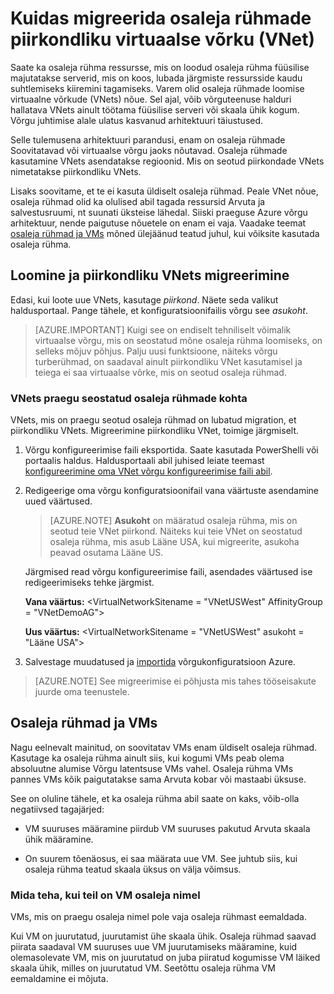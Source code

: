 <properties 
   pageTitle="Kuidas migreerida osaleja rühmade piirkondliku virtuaalse võrku (VNet)"
   description="Saate teada, kuidas migreerida osaleja rühmade piirkondliku vnets"
   services="virtual-network"
   documentationCenter="na"
   authors="jimdial"
   manager="carmonm"
   editor="tysonn" />
<tags 
   ms.service="virtual-network"
   ms.devlang="na"
   ms.topic="article"
   ms.tgt_pltfrm="na"
   ms.workload="infrastructure-services"
   ms.date="03/15/2016"
   ms.author="jdial" />

# <a name="how-to-migrate-from-affinity-groups-to-a-regional-virtual-network-vnet"></a>Kuidas migreerida osaleja rühmade piirkondliku virtuaalse võrku (VNet)

Saate ka osaleja rühma ressursse, mis on loodud osaleja rühma füüsilise majutatakse serverid, mis on koos, lubada järgmiste ressursside kaudu suhtlemiseks kiiremini tagamiseks. Varem olid osaleja rühmade loomise virtuaalne võrkude (VNets) nõue. Sel ajal, võib võrguteenuse halduri hallatava VNets ainult töötama füüsilise serveri või skaala ühik kogum. Võrgu juhtimise alale ulatus kasvanud arhitektuuri täiustused.

Selle tulemusena arhitektuuri parandusi, enam on osaleja rühmade Soovitatavad või virtuaalse võrgu jaoks nõutavad. Osaleja rühmade kasutamine VNets asendatakse regioonid. Mis on seotud piirkondade VNets nimetatakse piirkondliku VNets.

Lisaks soovitame, et te ei kasuta üldiselt osaleja rühmad. Peale VNet nõue, osaleja rühmad olid ka olulised abil tagada ressursid Arvuta ja salvestusruumi, nt suunati üksteise lähedal. Siiski praeguse Azure võrgu arhitektuur, nende paigutuse nõuetele on enam ei vaja. Vaadake teemat [osaleja rühmad ja VMs](#Affinity-groups-and-VMs) mõned ülejäänud teatud juhul, kui võiksite kasutada osaleja rühma.

## <a name="creating-and-migrating-to-regional-vnets"></a>Loomine ja piirkondliku VNets migreerimine

Edasi, kui loote uue VNets, kasutage *piirkond*. Näete seda valikut haldusportaal. Pange tähele, et konfiguratsioonifailis võrgu see *asukoht*.

>[AZURE.IMPORTANT] Kuigi see on endiselt tehniliselt võimalik virtuaalse võrgu, mis on seostatud mõne osaleja rühma loomiseks, on selleks mõjuv põhjus. Palju uusi funktsioone, näiteks võrgu turberühmad, on saadaval ainult piirkondliku VNet kasutamisel ja teiega ei saa virtuaalse võrke, mis on seotud osaleja rühmad.

### <a name="about-vnets-currently-associated-with-affinity-groups"></a>VNets praegu seostatud osaleja rühmade kohta

VNets, mis on praegu seotud osaleja rühmad on lubatud migration, et piirkondliku VNets. Migreerimine piirkondliku VNet, toimige järgmiselt.

1. Võrgu konfigureerimise faili eksportida. Saate kasutada PowerShelli või portaalis haldus. Haldusportaali abil juhised leiate teemast [konfigureerimine oma VNet võrgu konfigureerimise faili abil](virtual-networks-using-network-configuration-file.md).

1. Redigeerige oma võrgu konfiguratsioonifail vana väärtuste asendamine uued väärtused. 

    > [AZURE.NOTE] **Asukoht** on määratud osaleja rühma, mis on seotud teie VNet piirkond. Näiteks kui teie VNet on seostatud osaleja rühma, mis asub Lääne USA, kui migreerite, asukoha peavad osutama Lääne US. 
    
    Järgmised read võrgu konfigureerimise faili, asendades väärtused ise redigeerimiseks tehke järgmist. 

    **Vana väärtus:** \<VirtualNetworkSitename = "VNetUSWest" AffinityGroup = "VNetDemoAG"\> 

    **Uus väärtus:** \<VirtualNetworkSitename = "VNetUSWest" asukoht = "Lääne USA"\>

1. Salvestage muudatused ja [importida](virtual-networks-using-network-configuration-file.md) võrgukonfiguratsioon Azure.

>[AZURE.NOTE] See migreerimise ei põhjusta mis tahes tööseisakute juurde oma teenustele.

## <a name="affinity-groups-and-vms"></a>Osaleja rühmad ja VMs

Nagu eelnevalt mainitud, on soovitatav VMs enam üldiselt osaleja rühmad. Kasutage ka osaleja rühma ainult siis, kui kogumi VMs peab olema absoluutne alumise Võrgu latentsuse VMs vahel. Osaleja rühma VMs pannes VMs kõik paigutatakse sama Arvuta kobar või mastaabi üksuse.

See on oluline tähele, et ka osaleja rühma abil saate on kaks, võib-olla negatiivsed tagajärjed:

- VM suuruses määramine piirdub VM suuruses pakutud Arvuta skaala ühik määramine.

- On suurem tõenäosus, ei saa määrata uue VM. See juhtub siis, kui osaleja rühma teatud skaala üksus on välja võimsus.

### <a name="what-to-do-if-you-have-a-vm-in-an-affinity-group"></a>Mida teha, kui teil on VM osaleja nimel

VMs, mis on praegu osaleja nimel pole vaja osaleja rühmast eemaldada.

Kui VM on juurutatud, juurutamist ühe skaala ühik. Osaleja rühmad saavad piirata saadaval VM suuruses uue VM juurutamiseks määramine, kuid olemasolevate VM, mis on juurutatud on juba piiratud kogumisse VM läiked skaala ühik, milles on juurutatud VM. Seetõttu osaleja rühma VM eemaldamine ei mõjuta.
 
